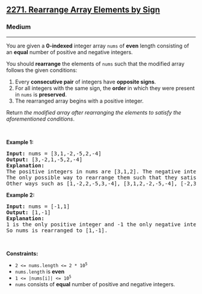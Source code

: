 <h2><a href="https://leetcode.com/problems/rearrange-array-elements-by-sign/solutions/1711267/java-simple-o-n/">2271. Rearrange Array Elements by Sign</a></h2><h3>Medium</h3><hr><p>You are given a <strong>0-indexed</strong> integer array <code>nums</code> of <strong>even</strong> length consisting of an <strong>equal</strong> number of positive and negative integers.</p>

<p>You should <strong>rearrange</strong> the elements of <code>nums</code> such that the modified array follows the given conditions:</p>

<ol>
	<li>Every <strong>consecutive pair</strong> of integers have <strong>opposite signs</strong>.</li>
	<li>For all integers with the same sign, the <strong>order</strong> in which they were present in <code>nums</code> is <strong>preserved</strong>.</li>
	<li>The rearranged array begins with a positive integer.</li>
</ol>

<p>Return <em>the modified array after rearranging the elements to satisfy the aforementioned conditions</em>.</p>

<p>&nbsp;</p>
<p><strong class="example">Example 1:</strong></p>

<pre>
<strong>Input:</strong> nums = [3,1,-2,-5,2,-4]
<strong>Output:</strong> [3,-2,1,-5,2,-4]
<strong>Explanation:</strong>
The positive integers in nums are [3,1,2]. The negative integers are [-2,-5,-4].
The only possible way to rearrange them such that they satisfy all conditions is [3,-2,1,-5,2,-4].
Other ways such as [1,-2,2,-5,3,-4], [3,1,2,-2,-5,-4], [-2,3,-5,1,-4,2] are incorrect because they do not satisfy one or more conditions.  
</pre>

<p><strong class="example">Example 2:</strong></p>

<pre>
<strong>Input:</strong> nums = [-1,1]
<strong>Output:</strong> [1,-1]
<strong>Explanation:</strong>
1 is the only positive integer and -1 the only negative integer in nums.
So nums is rearranged to [1,-1].
</pre>

<p>&nbsp;</p>
<p><strong>Constraints:</strong></p>

<ul>
	<li><code>2 &lt;= nums.length &lt;= 2 * 10<sup>5</sup></code></li>
	<li><code>nums.length</code> is <strong>even</strong></li>
	<li><code>1 &lt;= |nums[i]| &lt;= 10<sup>5</sup></code></li>
	<li><code>nums</code> consists of <strong>equal</strong> number of positive and negative integers.</li>
</ul>
